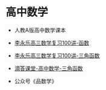 # 高中数学

- 人教A版高中数学课本

- [李永乐高三数学复习100讲-函数](https://www.bilibili.com/video/BV1z441147P4)
  
- [李永乐高三数学复习100讲-三角函数](https://www.bilibili.com/video/BV1F4411t7if)

- [滴答课堂-高中数学-三角函数](https://www.bilibili.com/video/BV1G7411A72)

- 公众号《品数学》